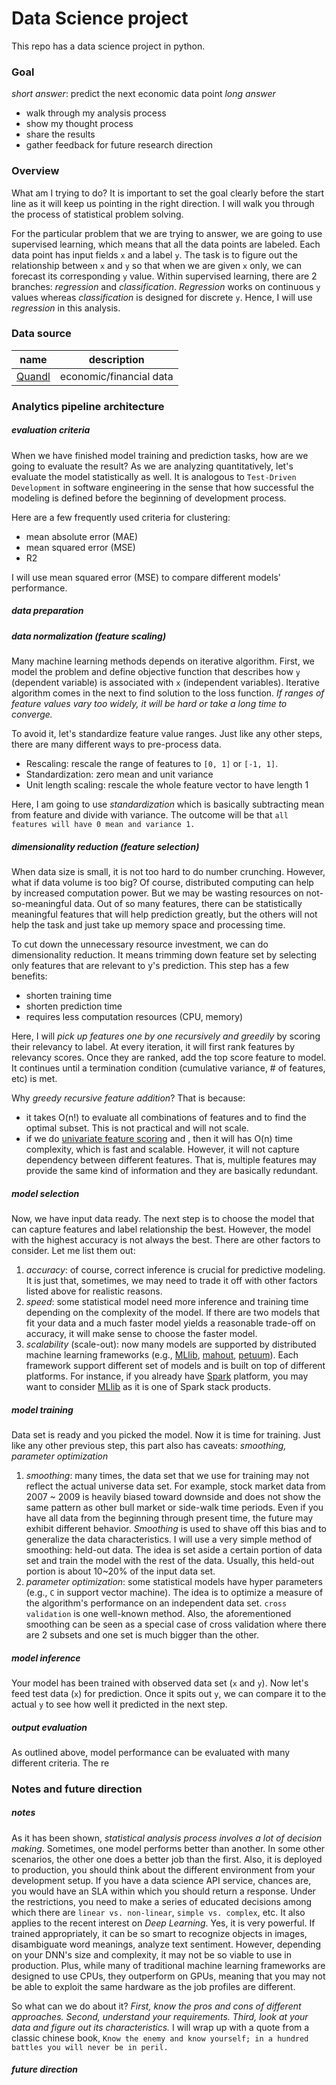 # Data Science project

This repo has a data science project in python.


### Goal

*short answer*: predict the next economic data point
*long answer*
- walk through my analysis process
- show my thought process
- share the results
- gather feedback for future research direction



### Overview

What am I trying to do? It is important to set the goal clearly before the start line as it will keep us pointing in the right direction. I will walk you through the process of statistical problem solving. 

For the particular problem that we are trying to answer, we are going to use supervised learning, which means that all the data points are labeled. Each data point has input fields `x` and a label `y`. The task is to figure out the relationship between `x` and `y` so that when we are given `x` only, we can forecast its corresponding `y` value. Within supervised learning, there are 2 branches: *regression* and *classification*. *Regression* works on continuous `y` values whereas *classification* is designed for discrete `y`. Hence, I will use *regression* in this analysis.




### Data source

name | description
--- | ---
[Quandl](https://www.quandl.com) | economic/financial data





### Analytics pipeline architecture

##### evaluation criteria

When we have finished model training and prediction tasks, how are we going to evaluate the result? As we are analyzing quantitatively, let's evaluate the model statistically as well. It is analogous to `Test-Driven Development` in software engineering in the sense that how successful the modeling is defined before the beginning of development process.

Here are a few frequently used criteria for clustering:
- mean absolute error (MAE)
- mean squared error (MSE)
- R2

I will use mean squared error (MSE) to compare different models' performance.


##### data preparation




##### data normalization (feature scaling)

Many machine learning methods depends on iterative algorithm. First, we model the problem and define objective function that describes how `y` (dependent variable) is associated with `x` (independent variables). Iterative algorithm comes in the next to find solution to the loss function. *If ranges of feature values vary too widely, it will be hard or take a long time to converge.*

To avoid it, let's standardize feature value ranges. Just like any other steps, there are many different ways to pre-process data.
- Rescaling: rescale the range of features to `[0, 1]` or `[-1, 1]`.
- Standardization: zero mean and unit variance
- Unit length scaling: rescale the whole feature vector to have length 1

Here, I am going to use *standardization* which is basically subtracting mean from feature and divide with variance. The outcome will be that `all features will have 0 mean and variance 1.`



##### dimensionality reduction (feature selection)

When data size is small, it is not too hard to do number crunching. However, what if data volume is too big? Of course, distributed computing can help by increased computation power. But we may be wasting resources on not-so-meaningful data. Out of so many features, there can be statistically meaningful features that will help prediction greatly, but the others will not help the task and just take up memory space and processing time.

To cut down the unnecessary resource investment, we can do dimensionality reduction. It means trimming down feature set by selecting only features that are relevant to y's prediction. This step has a few benefits:
- shorten training time
- shorten prediction time
- requires less computation resources (CPU, memory)

Here, I will *pick up features one by one recursively and greedily* by scoring their relevancy to label. At every iteration, it will first rank features by relevancy scores. Once they are ranked, add the top score feature to model. It continues until a termination condition (cumulative variance, # of features, etc) is met.

Why *greedy recursive feature addition*? That is because:
- it takes O(n!) to evaluate all combinations of features and to find the optimal subset. This is not practical and will not scale.
- if we do [univariate feature scoring](http://scikit-learn.org/stable/modules/feature_selection.html#univariate-feature-selection) and , then it will has O(n) time complexity, which is fast and scalable. However, it will not capture dependency between different features. That is, multiple features may provide the same kind of information and they are basically redundant. 



##### model selection

Now, we have input data ready. The next step is to choose the model that can capture features and label relationship the best. However, the model with the highest accuracy is not always the best. There are other factors to consider. Let me list them out:

1. *accuracy*: of course, correct inference is crucial for predictive modeling. It is just that, sometimes, we may need to trade it off with other factors listed above for realistic reasons.
1. *speed*: some statistical model need more inference and training time depending on the complexity of the model. If there are two models that fit your data and a much faster model yields a reasonable trade-off on accuracy, it will make sense to choose the faster model.
1. *scalability* (scale-out): now many models are supported by distributed machine learning frameworks (e.g., [MLlib](http://spark.apache.org/mllib/), [mahout](http://mahout.apache.org/), [petuum](http://petuum.github.io/)). Each framework support different set of models and is built on top of different platforms. For instance, if you already have [Spark](http://spark.apache.org/) platform, you may want to consider [MLlib](http://spark.apache.org/mllib/) as it is one of Spark stack products.

 

##### model training

Data set is ready and you picked the model. Now it is time for training. Just like any other previous step, this part also has caveats: *smoothing, parameter optimization*

1. *smoothing*: many times, the data set that we use for training may not reflect the actual universe data set. For example, stock market data from 2007 ~ 2009 is heavily biased toward downside and does not show the same pattern as other bull market or side-walk time periods. Even if you have all data from the beginning through present time, the future may exhibit different behavior. *Smoothing* is used to shave off this bias and to generalize the data characteristics. I will use a very simple method of smoothing: held-out data. The idea is set aside a certain portion of data set and train the model with the rest of the data. Usually, this held-out portion is about 10~20% of the input data set.
1. *parameter optimization*: some statistical models have hyper parameters (e.g., `C` in support vector machine). The idea is to optimize a measure of the algorithm's performance on an independent data set. `cross validation` is one well-known method. Also, the aforementioned smoothing can be seen as a special case of cross validation where there are 2 subsets and one set is much bigger than the other.




##### model inference

Your model has been trained with observed data set (`x` and `y`). Now let's feed test data (`x`) for prediction. Once it spits out `y`, we can compare it to the actual `y` to see how well it predicted in the next step.




##### output evaluation

As outlined above, model performance can be evaluated with many different criteria. The re





### Notes and future direction

##### notes

As it has been shown, *statistical analysis process involves a lot of decision making*. Sometimes, one model performs better than another. In some other scenarios, the other one does a better job than the first. Also, it is deployed to production, you should think about the different environment from your development setup. If you have a data science API service, chances are, you would have an SLA within which you should return a response. Under the restrictions, you need to make a series of educated decisions among which there are `linear vs. non-linear`, `simple vs. complex`, etc. It also applies to the recent interest on *Deep Learning*. Yes, it is very powerful. If trained appropriately, it can be so smart to recognize objects in images, disambiguate word meanings, analyze text sentiment. However, depending on your DNN's size and complexity, it may not be so viable to use in production. Plus, while many of traditional machine learning frameworks are designed to use CPUs, they outperform on GPUs, meaning that you may not be able to exploit the same hardware as the job profiles are different.

So what can we do about it? *First, know the pros and cons of different approaches. Second, understand your requirements. Third, look at your data and figure out its characteristics.* I will wrap up with a quote from a classic chinese book, `Know the enemy and know yourself; in a hundred battles you will never be in peril.`


##### future direction